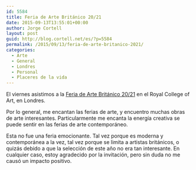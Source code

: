 ```yaml
---
id: 5584
title: Feria de Arte Británico 20/21
date: 2015-09-13T13:55:01+00:00
author: Jorge Cortell
layout: post
guid: http://blog.cortell.net/es/?p=5584
permalink: /2015/09/13/feria-de-arte-britanico-2021/
categories:
  - Arte
  - General
  - Londres
  - Personal
  - Placeres de la vida
---
```

El viernes asistimos a la <a href="http://britishartfair.co.uk/" target="_blank">Feria de Arte Británico 20/21</a> en el Royal College of Art, en Londres.

Por lo general, me encantan las ferias de arte, y encuentro muchas obras de arte interesantes. Particularmente me encanta la energía creativa se puede sentir en las ferias de arte contemporáneo.

Esta no fue una feria emocionante. Tal vez porque es moderna y contemporánea a la vez, tal vez porque se limita a artistas británicos, o quizás debido a que la selección de este año no era tan interesante. En cualquier caso, estoy agradecido por la invitación, pero sin duda no me causó un impacto positivo.